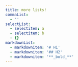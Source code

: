 ```yaml
---
title: more lists!
commaList:
  - ''
selectList:
  - selectitem: a
  - selectitem: b
  - {}
markdownList:
  - markdownitem: '# H1'
  - markdownitem: '## H2'
  - markdownitem: '**_bold_**'
---
```


